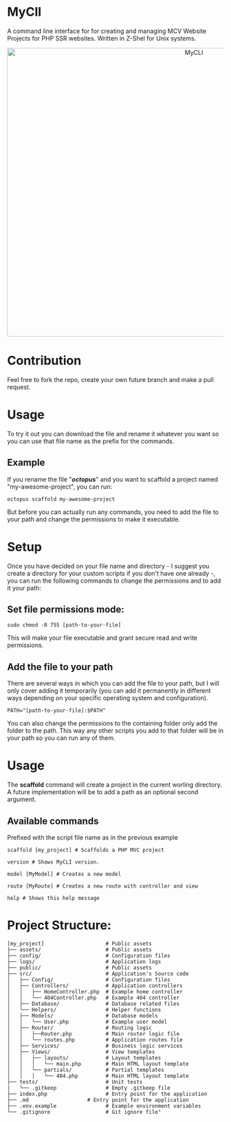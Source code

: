 # MyClI
A command line interface for for creating and managing MCV Website Projects for PHP SSR websites. Written in Z-Shel for Unix systems.
<p align="center">
  <img width="853" height="672" alt="MyCLI" src="https://github.com/user-attachments/assets/f381b848-c3bf-42be-bd69-d827e3772a90" />
</p>

# Contribution
Feel free to fork the repo, create your own future branch and make a pull request.


# Usage
To try it out you can download the file and rename it whatever you want so you can use that file name as the prefix for the commands.

## Example
If you rename the file "***octopus***" and you want to scaffold a project named "my-awesome-project", you can run:

```
octopus scaffold my-awesome-project
```

But before you can actually run any commands, you need to add the file to your path and change the permissions to make it executable.

# Setup
Once you have decided on your file name and directory - I suggest you create a directory for your custom scripts if you don't have one already -,
you can run the following commands to change the permissions and to add it your path:

## Set file permissions mode:

```
sudo chmod -R 755 [path-to-your-file]
```

This will make your file executable and grant secure read and write permissions.

## Add the file to your path
There are several ways in which you can add the file to your path, but I will only cover adding it temporarily (you can add it permanently in different ways depending on your specific operating system and configuration).

```
PATH="[path-to-your-file]:$PATH"
```

You can also change the permissions to the containing folder only add the folder to the path. This way any other scripts you add to that folder will be in your path so you can run any of them. 

# Usage
The **scaffold** command will create a project in the current worling directory. A future implementation will be to add a path as an optional second argument. 

## Available commands
Prefixed with the script file name as in the previous example
```
scaffold [my_project] # Scaffolds a PHP MVC project
```
```
version # Shows MyCLI version.
```
```
model [MyModel] # Creates a new model
```
```
route [MyRoute] # Creates a new route with controller and view
```
```
help # Shows this help message
```

# Project Structure:

```
[my_project]                    # Public assets
├── assets/                     # Public assets
├── config/                     # Configuration files
├── logs/                       # Application logs
├── public/                     # Public assets
├── src/                        # Application's Source code
│   ├── Config/                 # Configuration files
│   ├── Controllers/            # Application controllers
│   │   ├── HomeController.php  # Example home controller
│   │   └── 404Controller.php   # Example 404 controller
│   ├── Database/               # Database related files
│   └── Helpers/                # Helper functions
│   ├── Models/                 # Database models
│   │   └── User.php            # Example user model
│   ├── Router/                 # Routing logic      
│   │   ├──Router.php           # Main router logic file
│   │   └── routes.php          # Application routes file
│   ├── Services/               # Business logic services
│   ├── Views/                  # View templates
│   │   ├── layouts/            # Layout templates
│   │   │   └── main.php        # Main HTML layout template
│   │   └── partials/           # Partial templates
│   │   │   └── 404.php         # Main HTML layout template
├── tests/                      # Unit tests
|   └── .gitkeep                # Empty .gitkeep file
├── index.php                   # Entry point for the application
├── .md                   # Entry point for the application
├── .env.example                # Example environment variables
└── .gitignore                  # Git ignore file"
```
